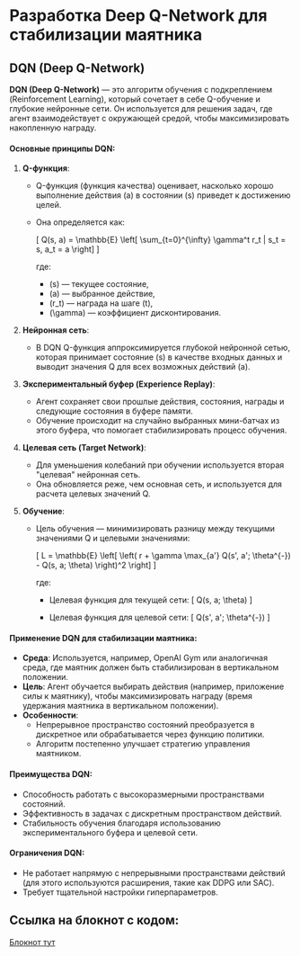 # Разработка Deep Q-Network для стабилизации маятника

## DQN (Deep Q-Network)

**DQN (Deep Q-Network)** — это алгоритм обучения с подкреплением (Reinforcement Learning), который сочетает в себе Q-обучение и глубокие нейронные сети. Он используется для решения задач, где агент взаимодействует с окружающей средой, чтобы максимизировать накопленную награду.

#### Основные принципы DQN:

1. **Q-функция**:
   - Q-функция (функция качества) оценивает, насколько хорошо выполнение действия \(a\) в состоянии \(s\) приведет к достижению целей.
   - Она определяется как:  
     
     \[
     Q(s, a) = \mathbb{E} \left[ \sum_{t=0}^{\infty} \gamma^t r_t | s_t = s, a_t = a \right]
     \]
    
     где:
        - \(s\) — текущее состояние,
        - \(a\) — выбранное действие,
        - \(r_t\) — награда на шаге \(t\),
        - \(\gamma\) — коэффициент дисконтирования.

2. **Нейронная сеть**:
   - В DQN Q-функция аппроксимируется глубокой нейронной сетью, которая принимает состояние \(s\) в качестве входных данных и выводит значения Q для всех возможных действий \(a\).

3. **Экспериментальный буфер (Experience Replay)**:
   - Агент сохраняет свои прошлые действия, состояния, награды и следующие состояния в буфере памяти.
   - Обучение происходит на случайно выбранных мини-батчах из этого буфера, что помогает стабилизировать процесс обучения.

4. **Целевая сеть (Target Network)**:
   - Для уменьшения колебаний при обучении используется вторая "целевая" нейронная сеть.
   - Она обновляется реже, чем основная сеть, и используется для расчета целевых значений Q.

5. **Обучение**:
   - Цель обучения — минимизировать разницу между текущими значениями Q и целевыми значениями:

     \[
     L = \mathbb{E} \left[ \left( r + \gamma \max_{a'} Q(s', a'; \theta^{-}) - Q(s, a; \theta) \right)^2 \right]
     \]
     
     где:
        - Целевая функция для текущей сети:
          \[
          Q(s, a; \theta)
          \]

        - Целевая функция для целевой сети:
          \[
          Q(s', a'; \theta^{-})
          \]

#### Применение DQN для стабилизации маятника:
- **Среда**: Используется, например, OpenAI Gym или аналогичная среда, где маятник должен быть стабилизирован в вертикальном положении.
- **Цель**: Агент обучается выбирать действия (например, приложение силы к маятнику), чтобы максимизировать награду (время удержания маятника в вертикальном положении).
- **Особенности**:
  - Непрерывное пространство состояний преобразуется в дискретное или обрабатывается через функцию политики.
  - Алгоритм постепенно улучшает стратегию управления маятником.

#### Преимущества DQN:
- Способность работать с высокоразмерными пространствами состояний.
- Эффективность в задачах с дискретным пространством действий.
- Стабильность обучения благодаря использованию экспериментального буфера и целевой сети.

#### Ограничения DQN:
- Не работает напрямую с непрерывными пространствами действий (для этого используются расширения, такие как DDPG или SAC).
- Требует тщательной настройки гиперпараметров.

## Ссылка на блокнот с кодом:
[Блокнот тут](https://colab.research.google.com/drive/1rM3-hVbK8wR5-_cPqneG79JtTt87L1YD?usp=sharing)